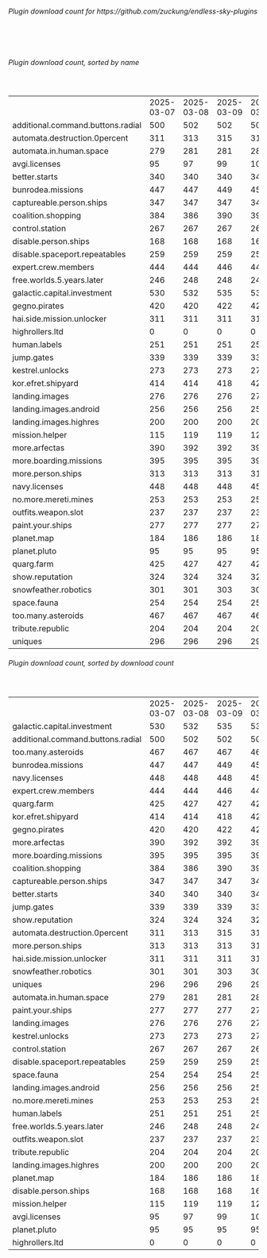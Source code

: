 <h6>Plugin download count for https://github.com/zuckung/endless-sky-plugins</h6><br>
<br>
<h6>Plugin download count, sorted by name</h6><sub><sup><br>
<table>
	<tr>
		<td></td>
		<td>2025-03-07</td>
		<td>2025-03-08</td>
		<td>2025-03-09</td>
		<td>2025-03-10</td>
		<td>2025-03-11</td>
		<td>2025-03-12</td>
		<td>2025-03-13</td>
		<td>today +</td>
	</tr>
	<tr>
		<td>additional.command.buttons.radial</td>
		<td>500</td>
		<td>502</td>
		<td>502</td>
		<td>504</td>
		<td>512</td>
		<td>514</td>
		<td>516</td>
		<td>+ 2</td>
	</tr>
	<tr>
		<td>automata.destruction.0percent</td>
		<td>311</td>
		<td>313</td>
		<td>315</td>
		<td>316</td>
		<td>320</td>
		<td>323</td>
		<td>326</td>
		<td>+ 3</td>
	</tr>
	<tr>
		<td>automata.in.human.space</td>
		<td>279</td>
		<td>281</td>
		<td>281</td>
		<td>283</td>
		<td>286</td>
		<td>286</td>
		<td>287</td>
		<td>+ 1</td>
	</tr>
	<tr>
		<td>avgi.licenses</td>
		<td>95</td>
		<td>97</td>
		<td>99</td>
		<td>101</td>
		<td>105</td>
		<td>107</td>
		<td>108</td>
		<td>+ 1</td>
	</tr>
	<tr>
		<td>better.starts</td>
		<td>340</td>
		<td>340</td>
		<td>340</td>
		<td>342</td>
		<td>348</td>
		<td>349</td>
		<td>350</td>
		<td>+ 1</td>
	</tr>
	<tr>
		<td>bunrodea.missions</td>
		<td>447</td>
		<td>447</td>
		<td>449</td>
		<td>454</td>
		<td>458</td>
		<td>460</td>
		<td>460</td>
		<td></td>
	</tr>
	<tr>
		<td>captureable.person.ships</td>
		<td>347</td>
		<td>347</td>
		<td>347</td>
		<td>347</td>
		<td>353</td>
		<td>353</td>
		<td>353</td>
		<td></td>
	</tr>
	<tr>
		<td>coalition.shopping</td>
		<td>384</td>
		<td>386</td>
		<td>390</td>
		<td>391</td>
		<td>395</td>
		<td>395</td>
		<td>395</td>
		<td></td>
	</tr>
	<tr>
		<td>control.station</td>
		<td>267</td>
		<td>267</td>
		<td>267</td>
		<td>267</td>
		<td>269</td>
		<td>270</td>
		<td>270</td>
		<td></td>
	</tr>
	<tr>
		<td>disable.person.ships</td>
		<td>168</td>
		<td>168</td>
		<td>168</td>
		<td>168</td>
		<td>170</td>
		<td>170</td>
		<td>170</td>
		<td></td>
	</tr>
	<tr>
		<td>disable.spaceport.repeatables</td>
		<td>259</td>
		<td>259</td>
		<td>259</td>
		<td>259</td>
		<td>261</td>
		<td>261</td>
		<td>261</td>
		<td></td>
	</tr>
	<tr>
		<td>expert.crew.members</td>
		<td>444</td>
		<td>444</td>
		<td>446</td>
		<td>448</td>
		<td>452</td>
		<td>452</td>
		<td>452</td>
		<td></td>
	</tr>
	<tr>
		<td>free.worlds.5.years.later</td>
		<td>246</td>
		<td>248</td>
		<td>248</td>
		<td>248</td>
		<td>250</td>
		<td>252</td>
		<td>252</td>
		<td></td>
	</tr>
	<tr>
		<td>galactic.capital.investment</td>
		<td>530</td>
		<td>532</td>
		<td>535</td>
		<td>538</td>
		<td>540</td>
		<td>540</td>
		<td>540</td>
		<td></td>
	</tr>
	<tr>
		<td>gegno.pirates</td>
		<td>420</td>
		<td>420</td>
		<td>422</td>
		<td>425</td>
		<td>429</td>
		<td>431</td>
		<td>431</td>
		<td></td>
	</tr>
	<tr>
		<td>hai.side.mission.unlocker</td>
		<td>311</td>
		<td>311</td>
		<td>311</td>
		<td>311</td>
		<td>314</td>
		<td>316</td>
		<td>316</td>
		<td></td>
	</tr>
	<tr>
		<td>highrollers.ltd</td>
		<td>0</td>
		<td>0</td>
		<td>0</td>
		<td>0</td>
		<td>5</td>
		<td>7</td>
		<td>9</td>
		<td>+ 2</td>
	</tr>
	<tr>
		<td>human.labels</td>
		<td>251</td>
		<td>251</td>
		<td>251</td>
		<td>251</td>
		<td>253</td>
		<td>255</td>
		<td>255</td>
		<td></td>
	</tr>
	<tr>
		<td>jump.gates</td>
		<td>339</td>
		<td>339</td>
		<td>339</td>
		<td>339</td>
		<td>341</td>
		<td>344</td>
		<td>344</td>
		<td></td>
	</tr>
	<tr>
		<td>kestrel.unlocks</td>
		<td>273</td>
		<td>273</td>
		<td>273</td>
		<td>273</td>
		<td>277</td>
		<td>279</td>
		<td>279</td>
		<td></td>
	</tr>
	<tr>
		<td>kor.efret.shipyard</td>
		<td>414</td>
		<td>414</td>
		<td>418</td>
		<td>422</td>
		<td>428</td>
		<td>432</td>
		<td>432</td>
		<td></td>
	</tr>
	<tr>
		<td>landing.images</td>
		<td>276</td>
		<td>276</td>
		<td>276</td>
		<td>276</td>
		<td>278</td>
		<td>281</td>
		<td>281</td>
		<td></td>
	</tr>
	<tr>
		<td>landing.images.android</td>
		<td>256</td>
		<td>256</td>
		<td>256</td>
		<td>256</td>
		<td>258</td>
		<td>260</td>
		<td>260</td>
		<td></td>
	</tr>
	<tr>
		<td>landing.images.highres</td>
		<td>200</td>
		<td>200</td>
		<td>200</td>
		<td>200</td>
		<td>202</td>
		<td>202</td>
		<td>202</td>
		<td></td>
	</tr>
	<tr>
		<td>mission.helper</td>
		<td>115</td>
		<td>119</td>
		<td>119</td>
		<td>121</td>
		<td>132</td>
		<td>135</td>
		<td>135</td>
		<td></td>
	</tr>
	<tr>
		<td>more.arfectas</td>
		<td>390</td>
		<td>392</td>
		<td>392</td>
		<td>394</td>
		<td>404</td>
		<td>406</td>
		<td>406</td>
		<td></td>
	</tr>
	<tr>
		<td>more.boarding.missions</td>
		<td>395</td>
		<td>395</td>
		<td>395</td>
		<td>397</td>
		<td>403</td>
		<td>404</td>
		<td>404</td>
		<td></td>
	</tr>
	<tr>
		<td>more.person.ships</td>
		<td>313</td>
		<td>313</td>
		<td>313</td>
		<td>313</td>
		<td>317</td>
		<td>317</td>
		<td>317</td>
		<td></td>
	</tr>
	<tr>
		<td>navy.licenses</td>
		<td>448</td>
		<td>448</td>
		<td>448</td>
		<td>450</td>
		<td>456</td>
		<td>457</td>
		<td>459</td>
		<td>+ 2</td>
	</tr>
	<tr>
		<td>no.more.mereti.mines</td>
		<td>253</td>
		<td>253</td>
		<td>253</td>
		<td>253</td>
		<td>257</td>
		<td>257</td>
		<td>257</td>
		<td></td>
	</tr>
	<tr>
		<td>outfits.weapon.slot</td>
		<td>237</td>
		<td>237</td>
		<td>237</td>
		<td>237</td>
		<td>241</td>
		<td>241</td>
		<td>241</td>
		<td></td>
	</tr>
	<tr>
		<td>paint.your.ships</td>
		<td>277</td>
		<td>277</td>
		<td>277</td>
		<td>279</td>
		<td>283</td>
		<td>283</td>
		<td>283</td>
		<td></td>
	</tr>
	<tr>
		<td>planet.map</td>
		<td>184</td>
		<td>186</td>
		<td>186</td>
		<td>186</td>
		<td>190</td>
		<td>190</td>
		<td>190</td>
		<td></td>
	</tr>
	<tr>
		<td>planet.pluto</td>
		<td>95</td>
		<td>95</td>
		<td>95</td>
		<td>95</td>
		<td>98</td>
		<td>98</td>
		<td>99</td>
		<td>+ 1</td>
	</tr>
	<tr>
		<td>quarg.farm</td>
		<td>425</td>
		<td>427</td>
		<td>427</td>
		<td>429</td>
		<td>435</td>
		<td>437</td>
		<td>437</td>
		<td></td>
	</tr>
	<tr>
		<td>show.reputation</td>
		<td>324</td>
		<td>324</td>
		<td>324</td>
		<td>326</td>
		<td>328</td>
		<td>328</td>
		<td>328</td>
		<td></td>
	</tr>
	<tr>
		<td>snowfeather.robotics</td>
		<td>301</td>
		<td>301</td>
		<td>303</td>
		<td>303</td>
		<td>305</td>
		<td>305</td>
		<td>305</td>
		<td></td>
	</tr>
	<tr>
		<td>space.fauna</td>
		<td>254</td>
		<td>254</td>
		<td>254</td>
		<td>254</td>
		<td>260</td>
		<td>260</td>
		<td>260</td>
		<td></td>
	</tr>
	<tr>
		<td>too.many.asteroids</td>
		<td>467</td>
		<td>467</td>
		<td>467</td>
		<td>467</td>
		<td>472</td>
		<td>474</td>
		<td>474</td>
		<td></td>
	</tr>
	<tr>
		<td>tribute.republic</td>
		<td>204</td>
		<td>204</td>
		<td>204</td>
		<td>204</td>
		<td>208</td>
		<td>210</td>
		<td>210</td>
		<td></td>
	</tr>
	<tr>
		<td>uniques</td>
		<td>296</td>
		<td>296</td>
		<td>296</td>
		<td>298</td>
		<td>300</td>
		<td>302</td>
		<td>302</td>
		<td></td>
	</tr>
</table>
</sub></sup>
<h6>Plugin download count, sorted by download count</h6><sub><sup><br>
<table>
	<tr>
		<td></td>
		<td>2025-03-07</td>
		<td>2025-03-08</td>
		<td>2025-03-09</td>
		<td>2025-03-10</td>
		<td>2025-03-11</td>
		<td>2025-03-12</td>
		<td>2025-03-13</td>
		<td>today +</td>
	</tr>
	<tr>
		<td>galactic.capital.investment</td>
		<td>530</td>
		<td>532</td>
		<td>535</td>
		<td>538</td>
		<td>540</td>
		<td>540</td>
		<td>540</td>
		<td></td>
	</tr>
	<tr>
		<td>additional.command.buttons.radial</td>
		<td>500</td>
		<td>502</td>
		<td>502</td>
		<td>504</td>
		<td>512</td>
		<td>514</td>
		<td>516</td>
		<td>+ 2</td>
	</tr>
	<tr>
		<td>too.many.asteroids</td>
		<td>467</td>
		<td>467</td>
		<td>467</td>
		<td>467</td>
		<td>472</td>
		<td>474</td>
		<td>474</td>
		<td></td>
	</tr>
	<tr>
		<td>bunrodea.missions</td>
		<td>447</td>
		<td>447</td>
		<td>449</td>
		<td>454</td>
		<td>458</td>
		<td>460</td>
		<td>460</td>
		<td></td>
	</tr>
	<tr>
		<td>navy.licenses</td>
		<td>448</td>
		<td>448</td>
		<td>448</td>
		<td>450</td>
		<td>456</td>
		<td>457</td>
		<td>459</td>
		<td>+ 2</td>
	</tr>
	<tr>
		<td>expert.crew.members</td>
		<td>444</td>
		<td>444</td>
		<td>446</td>
		<td>448</td>
		<td>452</td>
		<td>452</td>
		<td>452</td>
		<td></td>
	</tr>
	<tr>
		<td>quarg.farm</td>
		<td>425</td>
		<td>427</td>
		<td>427</td>
		<td>429</td>
		<td>435</td>
		<td>437</td>
		<td>437</td>
		<td></td>
	</tr>
	<tr>
		<td>kor.efret.shipyard</td>
		<td>414</td>
		<td>414</td>
		<td>418</td>
		<td>422</td>
		<td>428</td>
		<td>432</td>
		<td>432</td>
		<td></td>
	</tr>
	<tr>
		<td>gegno.pirates</td>
		<td>420</td>
		<td>420</td>
		<td>422</td>
		<td>425</td>
		<td>429</td>
		<td>431</td>
		<td>431</td>
		<td></td>
	</tr>
	<tr>
		<td>more.arfectas</td>
		<td>390</td>
		<td>392</td>
		<td>392</td>
		<td>394</td>
		<td>404</td>
		<td>406</td>
		<td>406</td>
		<td></td>
	</tr>
	<tr>
		<td>more.boarding.missions</td>
		<td>395</td>
		<td>395</td>
		<td>395</td>
		<td>397</td>
		<td>403</td>
		<td>404</td>
		<td>404</td>
		<td></td>
	</tr>
	<tr>
		<td>coalition.shopping</td>
		<td>384</td>
		<td>386</td>
		<td>390</td>
		<td>391</td>
		<td>395</td>
		<td>395</td>
		<td>395</td>
		<td></td>
	</tr>
	<tr>
		<td>captureable.person.ships</td>
		<td>347</td>
		<td>347</td>
		<td>347</td>
		<td>347</td>
		<td>353</td>
		<td>353</td>
		<td>353</td>
		<td></td>
	</tr>
	<tr>
		<td>better.starts</td>
		<td>340</td>
		<td>340</td>
		<td>340</td>
		<td>342</td>
		<td>348</td>
		<td>349</td>
		<td>350</td>
		<td>+ 1</td>
	</tr>
	<tr>
		<td>jump.gates</td>
		<td>339</td>
		<td>339</td>
		<td>339</td>
		<td>339</td>
		<td>341</td>
		<td>344</td>
		<td>344</td>
		<td></td>
	</tr>
	<tr>
		<td>show.reputation</td>
		<td>324</td>
		<td>324</td>
		<td>324</td>
		<td>326</td>
		<td>328</td>
		<td>328</td>
		<td>328</td>
		<td></td>
	</tr>
	<tr>
		<td>automata.destruction.0percent</td>
		<td>311</td>
		<td>313</td>
		<td>315</td>
		<td>316</td>
		<td>320</td>
		<td>323</td>
		<td>326</td>
		<td>+ 3</td>
	</tr>
	<tr>
		<td>more.person.ships</td>
		<td>313</td>
		<td>313</td>
		<td>313</td>
		<td>313</td>
		<td>317</td>
		<td>317</td>
		<td>317</td>
		<td></td>
	</tr>
	<tr>
		<td>hai.side.mission.unlocker</td>
		<td>311</td>
		<td>311</td>
		<td>311</td>
		<td>311</td>
		<td>314</td>
		<td>316</td>
		<td>316</td>
		<td></td>
	</tr>
	<tr>
		<td>snowfeather.robotics</td>
		<td>301</td>
		<td>301</td>
		<td>303</td>
		<td>303</td>
		<td>305</td>
		<td>305</td>
		<td>305</td>
		<td></td>
	</tr>
	<tr>
		<td>uniques</td>
		<td>296</td>
		<td>296</td>
		<td>296</td>
		<td>298</td>
		<td>300</td>
		<td>302</td>
		<td>302</td>
		<td></td>
	</tr>
	<tr>
		<td>automata.in.human.space</td>
		<td>279</td>
		<td>281</td>
		<td>281</td>
		<td>283</td>
		<td>286</td>
		<td>286</td>
		<td>287</td>
		<td>+ 1</td>
	</tr>
	<tr>
		<td>paint.your.ships</td>
		<td>277</td>
		<td>277</td>
		<td>277</td>
		<td>279</td>
		<td>283</td>
		<td>283</td>
		<td>283</td>
		<td></td>
	</tr>
	<tr>
		<td>landing.images</td>
		<td>276</td>
		<td>276</td>
		<td>276</td>
		<td>276</td>
		<td>278</td>
		<td>281</td>
		<td>281</td>
		<td></td>
	</tr>
	<tr>
		<td>kestrel.unlocks</td>
		<td>273</td>
		<td>273</td>
		<td>273</td>
		<td>273</td>
		<td>277</td>
		<td>279</td>
		<td>279</td>
		<td></td>
	</tr>
	<tr>
		<td>control.station</td>
		<td>267</td>
		<td>267</td>
		<td>267</td>
		<td>267</td>
		<td>269</td>
		<td>270</td>
		<td>270</td>
		<td></td>
	</tr>
	<tr>
		<td>disable.spaceport.repeatables</td>
		<td>259</td>
		<td>259</td>
		<td>259</td>
		<td>259</td>
		<td>261</td>
		<td>261</td>
		<td>261</td>
		<td></td>
	</tr>
	<tr>
		<td>space.fauna</td>
		<td>254</td>
		<td>254</td>
		<td>254</td>
		<td>254</td>
		<td>260</td>
		<td>260</td>
		<td>260</td>
		<td></td>
	</tr>
	<tr>
		<td>landing.images.android</td>
		<td>256</td>
		<td>256</td>
		<td>256</td>
		<td>256</td>
		<td>258</td>
		<td>260</td>
		<td>260</td>
		<td></td>
	</tr>
	<tr>
		<td>no.more.mereti.mines</td>
		<td>253</td>
		<td>253</td>
		<td>253</td>
		<td>253</td>
		<td>257</td>
		<td>257</td>
		<td>257</td>
		<td></td>
	</tr>
	<tr>
		<td>human.labels</td>
		<td>251</td>
		<td>251</td>
		<td>251</td>
		<td>251</td>
		<td>253</td>
		<td>255</td>
		<td>255</td>
		<td></td>
	</tr>
	<tr>
		<td>free.worlds.5.years.later</td>
		<td>246</td>
		<td>248</td>
		<td>248</td>
		<td>248</td>
		<td>250</td>
		<td>252</td>
		<td>252</td>
		<td></td>
	</tr>
	<tr>
		<td>outfits.weapon.slot</td>
		<td>237</td>
		<td>237</td>
		<td>237</td>
		<td>237</td>
		<td>241</td>
		<td>241</td>
		<td>241</td>
		<td></td>
	</tr>
	<tr>
		<td>tribute.republic</td>
		<td>204</td>
		<td>204</td>
		<td>204</td>
		<td>204</td>
		<td>208</td>
		<td>210</td>
		<td>210</td>
		<td></td>
	</tr>
	<tr>
		<td>landing.images.highres</td>
		<td>200</td>
		<td>200</td>
		<td>200</td>
		<td>200</td>
		<td>202</td>
		<td>202</td>
		<td>202</td>
		<td></td>
	</tr>
	<tr>
		<td>planet.map</td>
		<td>184</td>
		<td>186</td>
		<td>186</td>
		<td>186</td>
		<td>190</td>
		<td>190</td>
		<td>190</td>
		<td></td>
	</tr>
	<tr>
		<td>disable.person.ships</td>
		<td>168</td>
		<td>168</td>
		<td>168</td>
		<td>168</td>
		<td>170</td>
		<td>170</td>
		<td>170</td>
		<td></td>
	</tr>
	<tr>
		<td>mission.helper</td>
		<td>115</td>
		<td>119</td>
		<td>119</td>
		<td>121</td>
		<td>132</td>
		<td>135</td>
		<td>135</td>
		<td></td>
	</tr>
	<tr>
		<td>avgi.licenses</td>
		<td>95</td>
		<td>97</td>
		<td>99</td>
		<td>101</td>
		<td>105</td>
		<td>107</td>
		<td>108</td>
		<td>+ 1</td>
	</tr>
	<tr>
		<td>planet.pluto</td>
		<td>95</td>
		<td>95</td>
		<td>95</td>
		<td>95</td>
		<td>98</td>
		<td>98</td>
		<td>99</td>
		<td>+ 1</td>
	</tr>
	<tr>
		<td>highrollers.ltd</td>
		<td>0</td>
		<td>0</td>
		<td>0</td>
		<td>0</td>
		<td>5</td>
		<td>7</td>
		<td>9</td>
		<td>+ 2</td>
	</tr>
</table>
</sub></sup>

